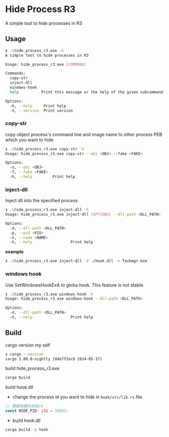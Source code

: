 # Hide Process R3

A simple tool to hide processes in R3

## Usage

```sh
❯ .\hide_process_r3.exe -h
A simple tool to hide processes in R3

Usage: hide_process_r3.exe [COMMAND]

Commands:
  copy-str
  inject-dll
  windows-hook
  help          Print this message or the help of the given subcommand(s)

Options:
  -h, --help     Print help
  -V, --version  Print version
```

### copy-str

copy object process's command line and image name to other process PEB which you want to hide

```sh
❯ .\hide_process_r3.exe copy-str -h
Usage: hide_process_r3.exe copy-str --obj <OBJ> --fake <FAKE>

Options:
  -o, --obj <OBJ>
  -f, --fake <FAKE>
  -h, --help         Print help
```

### inject-dll

Inject dll into the specified process

```sh
❯ .\hide_process_r3.exe inject-dll -h
Usage: hide_process_r3.exe inject-dll [OPTIONS] --dll-path <DLL_PATH>

Options:
  -d, --dll-path <DLL_PATH>
  -p, --pid <PID>
  -n, --name <NAME>
  -h, --help                 Print help
```

**example**

```sh
❯ .\hide_process_r3.exe inject-dll -d ./hook.dll -n Taskmgr.exe
```

### windows hook

Use SetWindowsHookExA to globa hook. This feature is not stable

```sh
❯ .\hide_process_r3.exe windows-hook -h
Usage: hide_process_r3.exe windows-hook --dll-path <DLL_PATH>

Options:
  -d, --dll-path <DLL_PATH>
  -h, --help                 Print help
```

## Build

cargo version my self

```sh
❯ cargo --version
cargo 1.80.0-nightly (0de7f2ec6 2024-05-17)
```

build hide_process_r3.exe

```sh
cargo build
```

build hook.dll

- change the process id you want to hide in `hook/src/lib.rs` file.

```rust
// 需要隐藏的进程id
const HIDE_PID: i32 = 32652;
```

- build hook.dll

```sh
cargo build -p hook
```